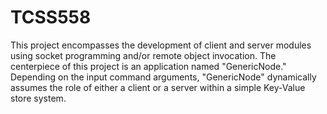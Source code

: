 # TCSS558
This project encompasses the development of client and server modules using socket programming and/or remote object invocation. The centerpiece of this project is an application named "GenericNode." Depending on the input command arguments, "GenericNode" dynamically assumes the role of either a client or a server within a simple Key-Value store system.
